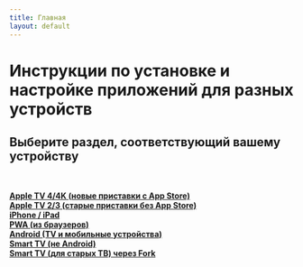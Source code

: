 ```yaml
---
title: Главная
layout: default
---
```

# Инструкции по установке и настройке приложений для разных устройств

## Выберите раздел, соответствующий вашему устройству
<br>

<a href="pages/appletv4">**Apple TV 4/4K (новые приставки с App Store)**</a>  
<a href="pages/appletv3">**Apple TV 2/3 (старые приставки без App Store)**</a>  
<a href="pages/ios">**iPhone / iPad**</a>  
<a href="pages/pwa">**PWA (из браузеров)**</a>  
<a href="pages/android">**Android (TV и мобильные устройства)**</a>  
<a href="pages/smarttv">**Smart TV (не Android)**</a>  
<a href="pages/fork">**Smart TV (для старых ТВ) через Fork**</a> 


